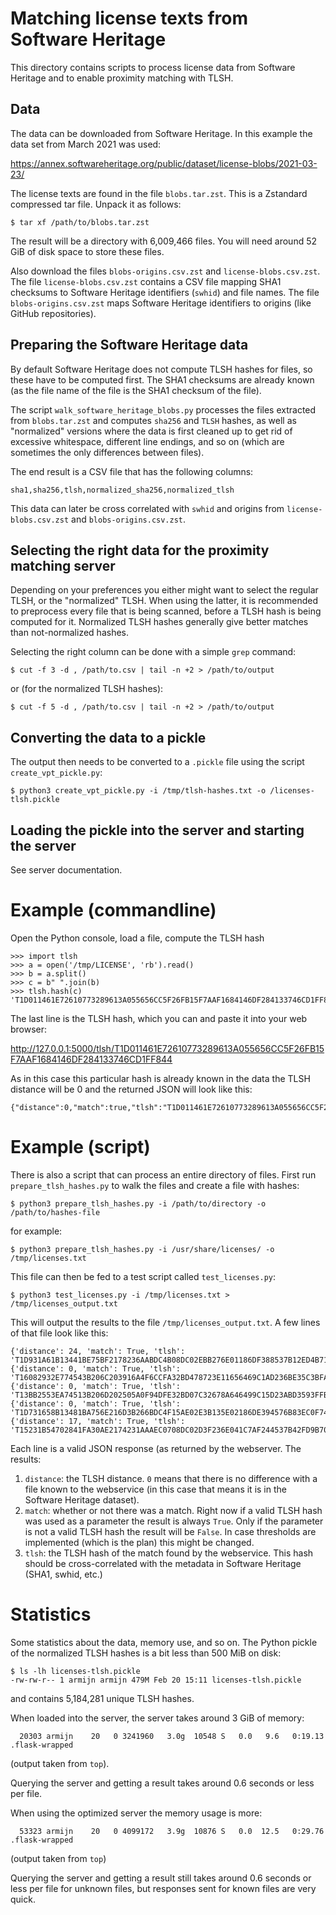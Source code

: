 # Matching license texts from Software Heritage

This directory contains scripts to process license data from Software Heritage
and to enable proximity matching with TLSH.

## Data

The data can be downloaded from Software Heritage. In this example the data set
from March 2021 was used:

<https://annex.softwareheritage.org/public/dataset/license-blobs/2021-03-23/>

The license texts are found in the file `blobs.tar.zst`. This is a Zstandard
compressed tar file. Unpack it as follows:

```
$ tar xf /path/to/blobs.tar.zst
```

The result will be a directory with 6,009,466 files. You will need around
52 GiB of disk space to store these files.

Also download the files `blobs-origins.csv.zst` and `license-blobs.csv.zst`.
The file `license-blobs.csv.zst` contains a CSV file mapping SHA1 checksums to
Software Heritage identifiers (`swhid`) and file names. The file
`blobs-origins.csv.zst` maps Software Heritage identifiers to origins (like
GitHub repositories).

## Preparing the Software Heritage data

By default Software Heritage does not compute TLSH hashes for files, so these
have to be computed first. The SHA1 checksums are already known (as the file
name of the file is the SHA1 checksum of the file).

The script `walk_software_heritage_blobs.py` processes the files extracted from 
`blobs.tar.zst` and computes `sha256` and `TLSH` hashes, as well as "normalized"
versions where the data is first cleaned up to get rid of excessive whitespace,
different line endings, and so on (which are sometimes the only differences
between files).

The end result is a CSV file that has the following columns:

```
sha1,sha256,tlsh,normalized_sha256,normalized_tlsh
```

This data can later be cross correlated with `swhid` and origins from
`license-blobs.csv.zst` and `blobs-origins.csv.zst`.

## Selecting the right data for the proximity matching server

Depending on your preferences you either might want to select the regular
TLSH, or the "normalized" TLSH. When using the latter, it is recommended
to preprocess every file that is being scanned, before a TLSH hash is being
computed for it. Normalized TLSH hashes generally give better matches than
not-normalized hashes.

Selecting the right column can be done with a simple `grep` command:

```
$ cut -f 3 -d , /path/to.csv | tail -n +2 > /path/to/output
```

or (for the normalized TLSH hashes):

```
$ cut -f 5 -d , /path/to.csv | tail -n +2 > /path/to/output
```

## Converting the data to a pickle

The output then needs to be converted to a `.pickle` file using the script
`create_vpt_pickle.py`:

```
$ python3 create_vpt_pickle.py -i /tmp/tlsh-hashes.txt -o /licenses-tlsh.pickle
```

## Loading the pickle into the server and starting the server

See server documentation.

# Example (commandline)

Open the Python console, load a file, compute the TLSH hash

```
>>> import tlsh
>>> a = open('/tmp/LICENSE', 'rb').read()
>>> b = a.split()
>>> c = b" ".join(b)
>>> tlsh.hash(c)
'T1D011461E72610773289613A055656CC5F26FB15F7AAF1684146DF284133746CD1FF844'
```

The last line is the TLSH hash, which you can and paste it into your web browser:

<http://127.0.0.1:5000/tlsh/T1D011461E72610773289613A055656CC5F26FB15F7AAF1684146DF284133746CD1FF844>

As in this case this particular hash is already known in the data the TLSH
distance will be 0 and the returned JSON will look like this:

```
{"distance":0,"match":true,"tlsh":"T1D011461E72610773289613A055656CC5F26FB15F7AAF1684146DF284133746CD1FF844"}
```

# Example (script)

There is also a script that can process an entire directory of files. First
run `prepare_tlsh_hashes.py` to walk the files and create a file with hashes:

```
$ python3 prepare_tlsh_hashes.py -i /path/to/directory -o /path/to/hashes-file
```

for example:

```
$ python3 prepare_tlsh_hashes.py -i /usr/share/licenses/ -o /tmp/licenses.txt
```

This file can then be fed to a test script called `test_licenses.py`:

```
$ python3 test_licenses.py -i /tmp/licenses.txt > /tmp/licenses_output.txt
```

This will output the results to the file `/tmp/licenses_output.txt`. A few
lines of that file look like this:

```
{'distance': 24, 'match': True, 'tlsh': 'T1D931A61B13441BE75BF2178236AABDC4B08DC02EBB276E01186DF388537B12ED4B7190'}
{'distance': 0, 'match': True, 'tlsh': 'T16082932E774543B206C203916A4F6CCFA32BD478723E11656469C1AD236BE35C3BFAD9'}
{'distance': 0, 'match': True, 'tlsh': 'T13BB2553EA74513B206D202505A0F94DFE32BD07C32678A646499C15D23ABD3593FFBEA'}
{'distance': 0, 'match': True, 'tlsh': 'T1D731658B13481BA756E216D3B266BDC4F15AE02E3B135E02186DE394576B83EC0F7495'}
{'distance': 17, 'match': True, 'tlsh': 'T15231B54702841FA30AE2174231AAAEC0708DC02D3F236E041C7AF244537B42FD9B7081'}
```

Each line is a valid JSON response (as returned by the webserver. The results:

1. `distance`: the TLSH distance. `0` means that there is no difference with a
file known to the webservice (in this case that means it is in the Software
Heritage dataset).
2. `match`: whether or not there was a match. Right now if a valid TLSH hash
was used as a parameter the result is always `True`. Only if the parameter is
not a valid TLSH hash the result will be `False`. In case thresholds are
implemented (which is the plan) this might be changed.
3. `tlsh`: the TLSH hash of the match found by the webservice. This hash should
be cross-correlated with the metadata in Software Heritage (SHA1, swhid, etc.)

# Statistics

Some statistics about the data, memory use, and so on. The Python pickle of
the normalized TLSH hashes is a bit less than 500 MiB on disk:

```
$ ls -lh licenses-tlsh.pickle
-rw-rw-r-- 1 armijn armijn 479M Feb 20 15:11 licenses-tlsh.pickle
```

and contains 5,184,281 unique TLSH hashes.

When loaded into the server, the server takes around 3 GiB of memory:

```
  20303 armijn    20   0 3241960   3.0g  10548 S   0.0   9.6   0:19.13 .flask-wrapped
```

(output taken from `top`).

Querying the server and getting a result takes around 0.6 seconds or less per
file.

When using the optimized server the memory usage is more:

```
  53323 armijn    20   0 4099172   3.9g  10876 S   0.0  12.5   0:29.76 .flask-wrapped
```

(output taken from `top`)

Querying the server and getting a result still takes around 0.6 seconds or less
per file for unknown files, but responses sent for known files are very quick.
